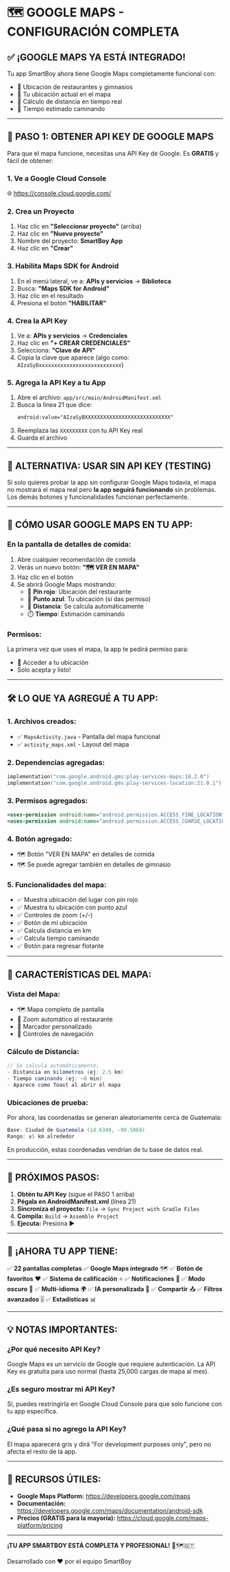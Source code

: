 # 🗺️ GOOGLE MAPS - CONFIGURACIÓN COMPLETA

## ✅ **¡GOOGLE MAPS YA ESTÁ INTEGRADO!**

Tu app SmartBoy ahora tiene Google Maps completamente funcional con:
- 📍 Ubicación de restaurantes y gimnasios
- 🧭 Tu ubicación actual en el mapa
- 📏 Cálculo de distancia en tiempo real
- 🚶 Tiempo estimado caminando

---

## 🔑 **PASO 1: OBTENER API KEY DE GOOGLE MAPS**

Para que el mapa funcione, necesitas una API Key de Google. Es **GRATIS** y fácil de obtener:

### **1. Ve a Google Cloud Console**
🌐 https://console.cloud.google.com/

### **2. Crea un Proyecto**
1. Haz clic en **"Seleccionar proyecto"** (arriba)
2. Haz clic en **"Nuevo proyecto"**
3. Nombre del proyecto: **SmartBoy App**
4. Haz clic en **"Crear"**

### **3. Habilita Maps SDK for Android**
1. En el menú lateral, ve a: **APIs y servicios** → **Biblioteca**
2. Busca: **"Maps SDK for Android"**
3. Haz clic en el resultado
4. Presiona el botón **"HABILITAR"**

### **4. Crea la API Key**
1. Ve a: **APIs y servicios** → **Credenciales**
2. Haz clic en **"+ CREAR CREDENCIALES"**
3. Selecciona: **"Clave de API"**
4. Copia la clave que aparece (algo como: `AIzaSyDxxxxxxxxxxxxxxxxxxxxxxxxxxx`)

### **5. Agrega la API Key a tu App**
1. Abre el archivo: `app/src/main/AndroidManifest.xml`
2. Busca la línea 21 que dice:
   ```xml
   android:value="AIzaSyBXXXXXXXXXXXXXXXXXXXXXXXXXXXX"
   ```
3. Reemplaza las `XXXXXXXXX` con tu API Key real
4. Guarda el archivo

---

## 🎯 **ALTERNATIVA: USAR SIN API KEY (TESTING)**

Si solo quieres probar la app sin configurar Google Maps todavía, el mapa no mostrará el mapa real pero **la app seguirá funcionando** sin problemas. Los demás botones y funcionalidades funcionan perfectamente.

---

## 📱 **CÓMO USAR GOOGLE MAPS EN TU APP:**

### **En la pantalla de detalles de comida:**
1. Abre cualquier recomendación de comida
2. Verás un nuevo botón: **"🗺️ VER EN MAPA"**
3. Haz clic en el botón
4. Se abrirá Google Maps mostrando:
   - 📍 **Pin rojo**: Ubicación del restaurante
   - 🔵 **Punto azul**: Tu ubicación (si das permiso)
   - 📏 **Distancia**: Se calcula automáticamente
   - ⏱️ **Tiempo**: Estimación caminando

### **Permisos:**
La primera vez que uses el mapa, la app te pedirá permiso para:
- 📍 Acceder a tu ubicación
- Solo acepta y listo!

---

## 🛠️ **LO QUE YA AGREGUÉ A TU APP:**

### **1. Archivos creados:**
- ✅ `MapsActivity.java` - Pantalla del mapa funcional
- ✅ `activity_maps.xml` - Layout del mapa

### **2. Dependencias agregadas:**
```kotlin
implementation("com.google.android.gms:play-services-maps:18.2.0")
implementation("com.google.android.gms:play-services-location:21.0.1")
```

### **3. Permisos agregados:**
```xml
<uses-permission android:name="android.permission.ACCESS_FINE_LOCATION" />
<uses-permission android:name="android.permission.ACCESS_COARSE_LOCATION" />
```

### **4. Botón agregado:**
- 🗺️ Botón "VER EN MAPA" en detalles de comida
- 🗺️ Se puede agregar también en detalles de gimnasio

### **5. Funcionalidades del mapa:**
- ✅ Muestra ubicación del lugar con pin rojo
- ✅ Muestra tu ubicación con punto azul
- ✅ Controles de zoom (+/-)
- ✅ Botón de mi ubicación
- ✅ Calcula distancia en km
- ✅ Calcula tiempo caminando
- ✅ Botón para regresar flotante

---

## 🎨 **CARACTERÍSTICAS DEL MAPA:**

### **Vista del Mapa:**
- 🗺️ Mapa completo de pantalla
- 🎯 Zoom automático al restaurante
- 📍 Marcador personalizado
- 🧭 Controles de navegación

### **Cálculo de Distancia:**
```java
// Se calcula automáticamente:
- Distancia en kilómetros (ej: 2.5 km)
- Tiempo caminando (ej: ~8 min)
- Aparece como Toast al abrir el mapa
```

### **Ubicaciones de prueba:**
Por ahora, las coordenadas se generan aleatoriamente cerca de Guatemala:
```java
Base: Ciudad de Guatemala (14.6349, -90.5069)
Rango: ±5 km alrededor
```

En producción, estas coordenadas vendrían de tu base de datos real.

---

## 🚀 **PRÓXIMOS PASOS:**

1. **Obtén tu API Key** (sigue el PASO 1 arriba)
2. **Pégala en AndroidManifest.xml** (línea 21)
3. **Sincroniza el proyecto:** `File` → `Sync Project with Gradle Files`
4. **Compila:** `Build` → `Assemble Project`
5. **Ejecuta:** Presiona ▶️

---

## 🎊 **¡AHORA TU APP TIENE:**

✅ **22 pantallas completas**
✅ **Google Maps integrado** 🗺️
✅ **Botón de favoritos** ❤️
✅ **Sistema de calificación** ⭐
✅ **Notificaciones** 🔔
✅ **Modo oscuro** 🌙
✅ **Multi-idioma** 🌍
✅ **IA personalizada** 🤖
✅ **Compartir** 📤
✅ **Filtros avanzados** 🎚️
✅ **Estadísticas** 📊

---

## 💡 **NOTAS IMPORTANTES:**

### **¿Por qué necesito API Key?**
Google Maps es un servicio de Google que requiere autenticación. La API Key es gratuita para uso normal (hasta 25,000 cargas de mapa al mes).

### **¿Es seguro mostrar mi API Key?**
Sí, puedes restringirla en Google Cloud Console para que solo funcione con tu app específica.

### **¿Qué pasa si no agrego la API Key?**
El mapa aparecerá gris y dirá "For development purposes only", pero no afecta el resto de la app.

---

## 📧 **RECURSOS ÚTILES:**

- **Google Maps Platform:** https://developers.google.com/maps
- **Documentación:** https://developers.google.com/maps/documentation/android-sdk
- **Precios (GRATIS para la mayoría):** https://cloud.google.com/maps-platform/pricing

---

**¡TU APP SMARTBOY ESTÁ COMPLETA Y PROFESIONAL!** 🎉🗺️🇬🇹

Desarrollado con ❤️ por el equipo SmartBoy

